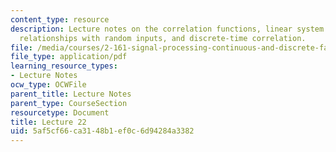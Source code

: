 ```yaml
---
content_type: resource
description: Lecture notes on the correlation functions, linear system input/output
  relationships with random inputs, and discrete-time correlation.
file: /media/courses/2-161-signal-processing-continuous-and-discrete-fall-2008/5af5cf66ca3148b1ef0c6d94284a3382_lecture_22.pdf
file_type: application/pdf
learning_resource_types:
- Lecture Notes
ocw_type: OCWFile
parent_title: Lecture Notes
parent_type: CourseSection
resourcetype: Document
title: Lecture 22
uid: 5af5cf66-ca31-48b1-ef0c-6d94284a3382
---
```

